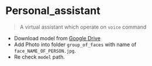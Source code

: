 # Personal_assistant

> A virtual assistant which operate on `voice` command


 - Download model from [Google Drive](https://drive.google.com/file/d/13n-BXsaDtH5SYBZbtSM08tZwoao1aqFs/view?usp=sharing)
 - Add Photo into folder `group_of_faces` with name of `face_NAME_OF_PERSON.jpg`.
 - Re check `model` path.
